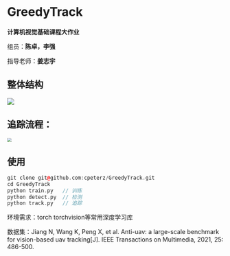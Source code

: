 # GreedyTrack

**计算机视觉基础课程大作业**

组员：**陈卓，李强**

指导老师：**姜志宇**

## 整体结构

![](C:\Users\peter\Desktop\新建文件夹\GreedyTrack\images\框架.png)

## 追踪流程：

<img src="C:\Users\peter\Desktop\新建文件夹\GreedyTrack\images\算法.png" style="zoom:60%;" />

## 使用

```c++
git clone git@github.com:cpeterz/GreedyTrack.git
cd GreedyTrack
python train.py   // 训练
python detect.py  // 检测
python track.py   // 追踪
```

环境需求：torch torchvision等常用深度学习库

数据集：Jiang N, Wang K, Peng X, et al. Anti-uav: a large-scale benchmark for vision-based uav tracking[J]. IEEE Transactions on Multimedia, 2021, 25: 486-500.

